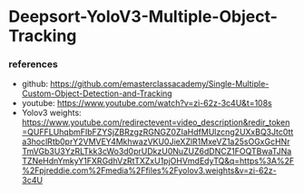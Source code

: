 # Deepsort-YoloV3-Multiple-Object-Tracking

### references
- github: https://github.com/emasterclassacademy/Single-Multiple-Custom-Object-Detection-and-Tracking
- youtube: https://www.youtube.com/watch?v=zi-62z-3c4U&t=108s
- Yolov3 weights: https://www.youtube.com/redirectevent=video_description&redir_token=QUFFLUhqbmFIbFZYSjZBRzgzRGNGZ0ZIaHdfMUlzcng2UXxBQ3Jtc0tta3hoclRtb0prY2VMVEY4MkhwazVKU0JieXZlR1MxeVZ1a25sOGxGcHNrTmVGb3U3YzRLTkk3cWo3d0prUDkzU0NuZUZ6dDNCZ1FOQTBwaTJNaTZNeHdnYmkyY1FXRGdhVzRtTXZxU1pjOHVmdEdyTQ&q=https%3A%2F%2Fpjreddie.com%2Fmedia%2Ffiles%2Fyolov3.weights&v=zi-62z-3c4U
